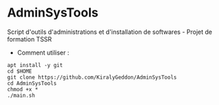 # AdminSysTools
Script d'outils d'administrations et d'installation de softwares - Projet de formation TSSR
- Comment utiliser :
```
apt install -y git
cd $HOME
git clone https://github.com/KiralyGeddon/AdminSysTools
cd AdminSysTools
chmod +x *
./main.sh
```
